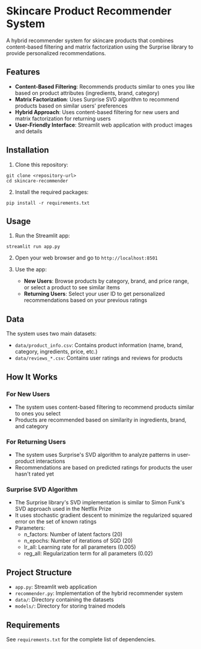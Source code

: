 # Skincare Product Recommender System

A hybrid recommender system for skincare products that combines content-based filtering and matrix factorization using the Surprise library to provide personalized recommendations.

## Features

- **Content-Based Filtering**: Recommends products similar to ones you like based on product attributes (ingredients, brand, category)
- **Matrix Factorization**: Uses Surprise SVD algorithm to recommend products based on similar users' preferences
- **Hybrid Approach**: Uses content-based filtering for new users and matrix factorization for returning users
- **User-Friendly Interface**: Streamlit web application with product images and details

## Installation

1. Clone this repository:
```
git clone <repository-url>
cd skincare-recommender
```

2. Install the required packages:
```
pip install -r requirements.txt
```

## Usage

1. Run the Streamlit app:
```
streamlit run app.py
```

2. Open your web browser and go to `http://localhost:8501`

3. Use the app:
   - **New Users**: Browse products by category, brand, and price range, or select a product to see similar items
   - **Returning Users**: Select your user ID to get personalized recommendations based on your previous ratings

## Data

The system uses two main datasets:
- `data/product_info.csv`: Contains product information (name, brand, category, ingredients, price, etc.)
- `data/reviews_*.csv`: Contains user ratings and reviews for products

## How It Works

### For New Users
- The system uses content-based filtering to recommend products similar to ones you select
- Products are recommended based on similarity in ingredients, brand, and category

### For Returning Users
- The system uses Surprise's SVD algorithm to analyze patterns in user-product interactions
- Recommendations are based on predicted ratings for products the user hasn't rated yet

### Surprise SVD Algorithm
- The Surprise library's SVD implementation is similar to Simon Funk's SVD approach used in the Netflix Prize
- It uses stochastic gradient descent to minimize the regularized squared error on the set of known ratings
- Parameters:
  - n_factors: Number of latent factors (20)
  - n_epochs: Number of iterations of SGD (20)
  - lr_all: Learning rate for all parameters (0.005)
  - reg_all: Regularization term for all parameters (0.02)

## Project Structure

- `app.py`: Streamlit web application
- `recommender.py`: Implementation of the hybrid recommender system
- `data/`: Directory containing the datasets
- `models/`: Directory for storing trained models

## Requirements

See `requirements.txt` for the complete list of dependencies. 